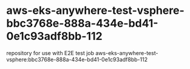 # aws-eks-anywhere-test-vsphere-bbc3768e-888a-434e-bd41-0e1c93adf8bb-112
repository for use with E2E test job aws-eks-anywhere-test-vsphere:bbc3768e-888a-434e-bd41-0e1c93adf8bb-112
